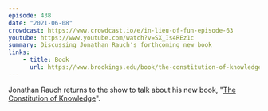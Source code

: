 ```yaml
---
episode: 438
date: "2021-06-08"
crowdcast: https://www.crowdcast.io/e/in-lieu-of-fun-episode-63
youtube: https://www.youtube.com/watch?v=SX_Is4REz1c
summary: Discussing Jonathan Rauch's forthcoming new book
links:
    - title: Book
      url: https://www.brookings.edu/book/the-constitution-of-knowledge
---
```

Jonathan Rauch returns to the show to talk about his new book, "[The Constitution of Knowledge][book]".

[book]: https://www.brookings.edu/book/the-constitution-of-knowledge
